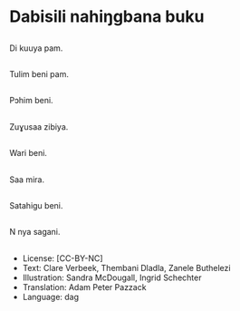 # Dabisili nahiŋgbana buku

##
Di kuuya pam.

##
Tulim beni pam.

##
Pɔhim beni.

##
Zuɣusaa zibiya.

##
Wari beni.

##
Saa mira.

##
Satahigu beni.

##
N nya sagani.

##
* License: [CC-BY-NC]
* Text: Clare Verbeek, Thembani Dladla, Zanele Buthelezi
* Illustration: Sandra McDougall, Ingrid Schechter
* Translation: Adam Peter Pazzack
* Language: dag
